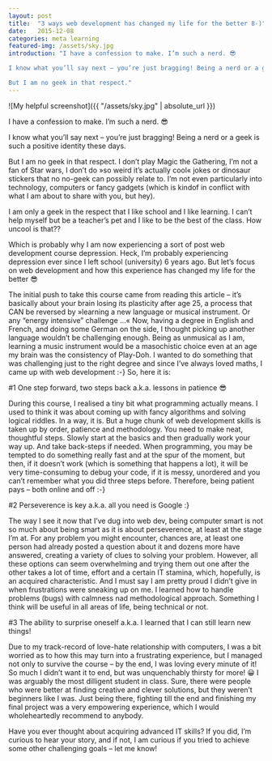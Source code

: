 ```yaml
---
layout: post
title:  "3 ways web development has changed my life for the better 8-)"
date:   2015-12-08
categories: meta learning
featured-img: /assets/sky.jpg
introduction: "I have a confession to make. I’m such a nerd. 😎

I know what you’ll say next – you’re just bragging! Being a nerd or a geek is such a positive identity these days.

But I am no geek in that respect."
---
```

![My helpful screenshot]({{ "/assets/sky.jpg" | absolute_url }})

I have a confession to make. I’m such a nerd. 😎

I know what you’ll say next – you’re just bragging! Being a nerd or a geek is such a positive identity these days.

But I am no geek in that respect. I don’t play Magic the Gathering, I’m not a fan of Star wars, I don’t do »so weird it’s actually cool« jokes or dinosaur stickers that no no-geek can possibly relate to. I’m not even particularly into technology, computers or fancy gadgets (which is kindof in conflict with what I am about to share with you, but hey).

I am only a geek in the respect that I like school and I like learning. I can’t help myself but be a teacher’s pet and I like to be the best of the class. How uncool is that??

Which is probably why I am now experiencing a sort of post web development course depression. Heck, I’m probably experiencing depression ever since I left school (university) 6 years ago. But let’s focus on web development and how this experience has changed my life for the better 😎

The initial push to take this course came from reading this article – it’s basically about your brain losing its plasticity after age 25, a process that CAN be reversed by  »learning a new language or musical instrument. Or any “energy intensive” challenge …« Now, having a degree in English and French, and doing some German on the side, I thought picking up another language wouldn’t be challenging enough. Being as unmusical as I am, learning a music instrument would be a masochistic choice even at an age my brain was the consistency of Play-Doh. I wanted to do something that was challenging just to the right degree and since I’ve always loved maths, I came up with web development :-} So, here it is:

#1 One step forward, two steps back a.k.a. lessons in patience 😎

During this course, I realised a tiny bit what programming actually means. I used to think it was about coming up with fancy algorithms and solving logical riddles. In a way, it is. But a huge chunk of web development skills is taken up by order, patience and methodology. You need to make neat, thoughtful steps. Slowly start at the basics and then gradually work your way up. And take back-steps if needed. When programming, you may be tempted to do something really fast and at the spur of the moment, but then, if it doesn’t work (which is something that happens a lot), it will be very time-consuming to debug your code, if it is messy, unordered and you can’t remember what you did three steps before. Therefore, being patient pays – both online and off :-}

#2 Perseverence is key a.k.a. all you need is Google :}

The way I see it now that I’ve dug into web dev, being computer smart is not so much about being smart as it is about perseverence, at least at the stage I’m at. For any problem you might encounter, chances are, at least one person had already posted a question about it and dozens more have answered, creating a variety of clues to solving your problem. However, all these options can seem overwhelming and trying them out one after the other takes a lot of time, effort and a certain IT stamina, which, hopefully, is an acquired characteristic. And I must say I am pretty proud I didn’t give in when frustrations were sneaking up on me. I learned how to handle problems (bugs) with calmness nad methodological approach. Something I think will be useful in all areas of life, being technical or not.

#3 The ability to surprise oneself a.k.a. I learned that I can still learn new things!

Due to my track-record of love-hate relationship with computers, I was a bit worried as to how this may turn into a frustrating experience, but I managed not only to survive the course – by the end, I was loving every minute of it! So much I didn’t want it to end, but was unquenchably thirsty for more! 😀 I was arguably the most dilligent student in class. Sure, there were people who were better at finding creative and clever solutions, but they weren’t beginners like I was. Just being there, fighting till the end and finishing my final project was a very empowering experience, which I would wholeheartedly recommend to anybody.

Have you ever thought about acquiring advanced IT skills? If you did, I’m curious to hear your story, and if not, I am curious if you tried to achieve some other challenging goals – let me know!